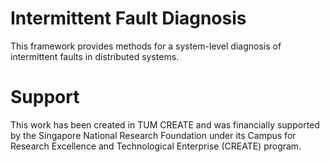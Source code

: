 # Intermittent Fault Diagnosis
This framework provides methods for a system-level diagnosis of intermittent faults in distributed systems.

# Support
This work has been created in TUM CREATE and was financially supported by the Singapore National Research Foundation under its Campus for Research Excellence and Technological Enterprise (CREATE) program.
